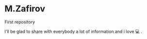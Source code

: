 # M.Zafirov

First repository

I'll be glad to share with everybody a lot of information and i love :computer: .
